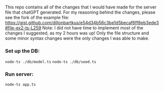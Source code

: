 This repo contains all of the changes that I would have made for the server file that chatGPT generated.
For my reasoning behind the changes, please see the fork of the example file:
https://gist.github.com/dillonbartkus/e54d34b56c3be1d5becaf6ff8eb3ede3#file-ex2-ts-L259
Note: I did not have time to implement most of the changes I suggested, as my 2 hours was up!
Only the file structure and some minor syntax changes were the only changes I was able to make.

### Set up the DB:

`node-ts ./db/model.ts`
`node-ts ./db/seed.ts`

### Run server:

`node-ts app.ts`